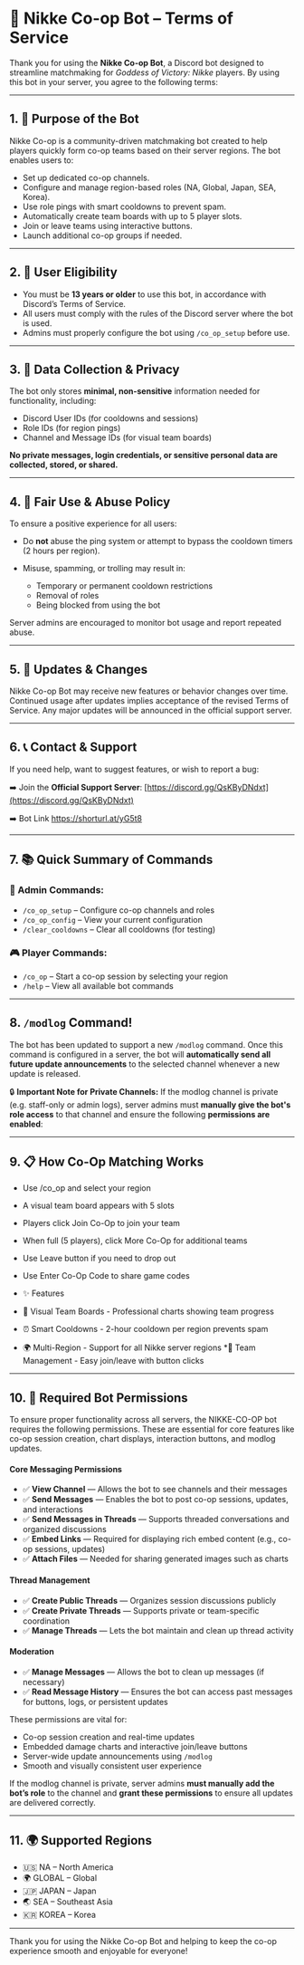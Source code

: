 # 🤖 Nikke Co-op Bot – Terms of Service

Thank you for using the **Nikke Co-op Bot**, a Discord bot designed to streamline matchmaking for *Goddess of Victory: Nikke* players. By using this bot in your server, you agree to the following terms:

---

## 1. 🎯 Purpose of the Bot

Nikke Co-op is a community-driven matchmaking bot created to help players quickly form co-op teams based on their server regions. The bot enables users to:

* Set up dedicated co-op channels.
* Configure and manage region-based roles (NA, Global, Japan, SEA, Korea).
* Use role pings with smart cooldowns to prevent spam.
* Automatically create team boards with up to 5 player slots.
* Join or leave teams using interactive buttons.
* Launch additional co-op groups if needed.

---

## 2. 👥 User Eligibility

* You must be **13 years or older** to use this bot, in accordance with Discord’s Terms of Service.
* All users must comply with the rules of the Discord server where the bot is used.
* Admins must properly configure the bot using `/co_op_setup` before use.

---

## 3. 🔐 Data Collection & Privacy

The bot only stores **minimal, non-sensitive** information needed for functionality, including:

* Discord User IDs (for cooldowns and sessions)
* Role IDs (for region pings)
* Channel and Message IDs (for visual team boards)

**No private messages, login credentials, or sensitive personal data are collected, stored, or shared.**

---

## 4. 🚫 Fair Use & Abuse Policy

To ensure a positive experience for all users:

* Do **not** abuse the ping system or attempt to bypass the cooldown timers (2 hours per region).
* Misuse, spamming, or trolling may result in:

  * Temporary or permanent cooldown restrictions
  * Removal of roles
  * Being blocked from using the bot

Server admins are encouraged to monitor bot usage and report repeated abuse.

---

## 5. 🔄 Updates & Changes

Nikke Co-op Bot may receive new features or behavior changes over time. Continued usage after updates implies acceptance of the revised Terms of Service. Any major updates will be announced in the official support server.

---

## 6. 📞 Contact & Support

If you need help, want to suggest features, or wish to report a bug:

➡️ Join the **Official Support Server**:
[https://discord.gg/QsKByDNdxt](https://discord.gg/QsKByDNdxt)

➡️ Bot Link
https://shorturl.at/yG5t8

---

## 7. 📚 Quick Summary of Commands

### 👑 Admin Commands:

* `/co_op_setup` – Configure co-op channels and roles
* `/co_op_config` – View your current configuration
* `/clear_cooldowns` – Clear all cooldowns (for testing)

### 🎮 Player Commands:

* `/co_op` – Start a co-op session by selecting your region
* `/help` – View all available bot commands

---

## 8.  `/modlog` Command!

The bot has been updated to support a new `/modlog` command. Once this command is configured in a server, the bot will **automatically send all future update announcements** to the selected channel whenever a new update is released.

:lock: **Important Note for Private Channels:**
If the modlog channel is private (e.g. staff-only or admin logs), server admins must **manually give the bot's role access** to that channel and ensure the following **permissions are enabled**:

---

## 9. 📋 How Co-Op Matching Works

* Use /co_op and select your region
* A visual team board appears with 5 slots
* Players click Join Co-Op to join your team
* When full (5 players), click More Co-Op for additional teams
* Use Leave button if you need to drop out
* Use Enter Co-Op Code to share game codes

* ✨ Features
* 🎨 Visual Team Boards - Professional charts showing team progress
* ⏰ Smart Cooldowns - 2-hour cooldown per region prevents spam
* 🌍 Multi-Region - Support for all Nikke server regions
*👥 Team Management - Easy join/leave with button clicks

---

## 10.  📜 Required Bot Permissions

To ensure proper functionality across all servers, the NIKKE-CO-OP bot requires the following permissions. These are essential for core features like co-op session creation, chart displays, interaction buttons, and modlog updates.


#### **Core Messaging Permissions**

* ✅ **View Channel** — Allows the bot to see channels and their messages
* ✅ **Send Messages** — Enables the bot to post co-op sessions, updates, and interactions
* ✅ **Send Messages in Threads** — Supports threaded conversations and organized discussions
* ✅ **Embed Links** — Required for displaying rich embed content (e.g., co-op sessions, updates)
* ✅ **Attach Files** — Needed for sharing generated images such as charts


#### **Thread Management**

* ✅ **Create Public Threads** — Organizes session discussions publicly
* ✅ **Create Private Threads** — Supports private or team-specific coordination
* ✅ **Manage Threads** — Lets the bot maintain and clean up thread activity


#### **Moderation**

* ✅ **Manage Messages** — Allows the bot to clean up messages (if necessary)
* ✅ **Read Message History** — Ensures the bot can access past messages for buttons, logs, or persistent updates


These permissions are vital for:

* Co-op session creation and real-time updates
* Embedded damage charts and interactive join/leave buttons
* Server-wide update announcements using `/modlog`
* Smooth and visually consistent user experience

If the modlog channel is private, server admins **must manually add the bot’s role** to the channel and **grant these permissions** to ensure all updates are delivered correctly.

---


## 11. 🌍 Supported Regions

* 🇺🇸 NA – North America
* 🌍 GLOBAL – Global
* 🇯🇵 JAPAN – Japan
* 🌏 SEA – Southeast Asia
* 🇰🇷 KOREA – Korea

---

Thank you for using the Nikke Co-op Bot and helping to keep the co-op experience smooth and enjoyable for everyone!
